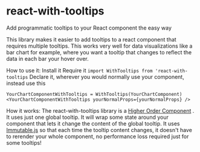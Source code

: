# react-with-tooltips
Add programmatic tooltips to your React component the easy way

This library makes it easier to add tooltips to a react component that requires multiple tooltips. This works very well for data visualizations like a bar chart for example, where you want a tooltip that changes to reflect the data in each bar your hover over. 

How to use it: 
Install it
Require it `import WithTooltips from 'react-with-tooltips`
Declare it, wherever you would normally use your component, instead use this 
```
YourChartComponentWithTooltips = WithTooltips(YourChartComponent)
<YourChartComponentWithTooltips yourNormalProps={yourNormalProps} />
```

How it works:
The react-with-tooltips library is a [Higher Order Component](https://facebook.github.io/react/docs/higher-order-components.html) . It uses just one global tooltip. It will wrap some state around your component that lets it change the content of the global tooltip. It uses [Immutable.js](https://facebook.github.io/immutable-js/) so that each time the tooltip content changes, it doesn't have to rerender your whole component, no performance loss required just for some tooltips!
